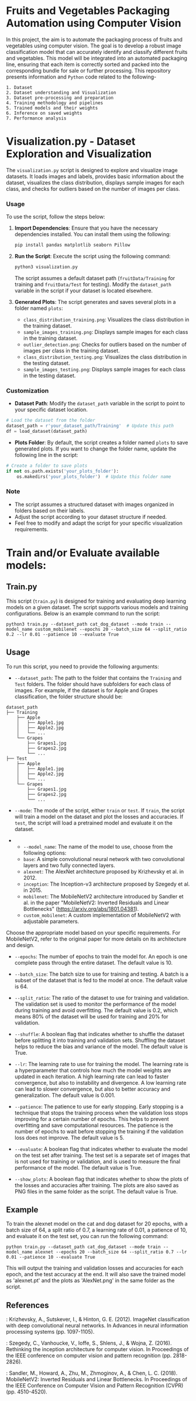# Fruits and Vegetables Packaging Automation using Computer Vision
In this project, the aim is to automate the packaging process of fruits and vegetables using computer vision. The goal is to develop a robust image classification model that can accurately identify and classify different fruits and vegetables. This model will be integrated into an automated packaging line, ensuring that each item is correctly sorted and packed into the corresponding bundle for sale or further processing. This repository presents information and `Python` code related to the following-

```
1. Dataset
2. Dataset understanding and Visualization
3. Dataset pre-processing and preparation
4. Training methodology and pipelines
5. Trained models and their weights
6. Inference on saved weights
7. Performance analysis
```

# Visualization.py - Dataset Exploration and Visualization

The `visualization.py` script is designed to explore and visualize image datasets. It loads images and labels, provides basic information about the dataset, visualizes the class distribution, displays sample images for each class, and checks for outliers based on the number of images per class.

### Usage

To use the script, follow the steps below:

1. **Import Dependencies**: Ensure that you have the necessary dependencies installed. You can install them using the following:

    ```bash
    pip install pandas matplotlib seaborn Pillow
    ```

2. **Run the Script**: Execute the script using the following command:

    ```bash
    python3 visualization.py
    ```

    The script assumes a default dataset path (`fruitData/Training` for training and `fruitData/Test` for testing). Modify the `dataset_path` variable in the script if your dataset is located elsewhere.

3. **Generated Plots**: The script generates and saves several plots in a folder named `plots`:

    - `class_distribution_training.png`: Visualizes the class distribution in the training dataset.
    - `sample_images_training.png`: Displays sample images for each class in the training dataset.
    - `outlier_detection.png`: Checks for outliers based on the number of images per class in the training dataset.
    - `class_distribution_testing.png`: Visualizes the class distribution in the testing dataset.
    - `sample_images_testing.png`: Displays sample images for each class in the testing dataset.

### Customization

- **Dataset Path**: Modify the `dataset_path` variable in the script to point to your specific dataset location.

```python
# Load the dataset from the folder
dataset_path = r'your_dataset_path/Training'  # Update this path
df = load_dataset(dataset_path)
```

- **Plots Folder**: By default, the script creates a folder named `plots` to save generated plots. If you want to change the folder name, update the following line in the script:

```python
# Create a folder to save plots
if not os.path.exists('your_plots_folder'):
    os.makedirs('your_plots_folder')  # Update this folder name
```

### Note

- The script assumes a structured dataset with images organized in folders based on their labels.
- Adjust the script according to your dataset structure if needed.
- Feel free to modify and adapt the script for your specific visualization requirements.

# Train and/or Evaluate available models:

## Train.py

This script (`train.py`) is designed for training and evaluating deep learning models on a given dataset. The script supports various models and training configurations. Below is an example command to run the script:

```
python3 train.py --dataset_path cat_dog_dataset --mode train --model_name custom_mobilenet --epochs 20 --batch_size 64 --split_ratio 0.2 --lr 0.01 --patience 10 --evaluate True
```

## Usage

To run this script, you need to provide the following arguments:

- `--dataset_path`: The path to the folder that contains the `Training` and `Test` folders. The folder should have subfolders for each class of images. For example, if the dataset is for Apple and Grapes classification, the folder structure should be:

```
dataset_path
├── Training
    ├── Apple
    │   ├── Apple1.jpg
    │   ├── Apple2.jpg
    │   └── ...
    └── Grapes
        ├── Grapes1.jpg
        ├── Grapes2.jpg
        └── ...
├── Test
    ├── Apple
    │   ├── Apple1.jpg
    │   ├── Apple2.jpg
    │   └── ...
    └── Grapes
        ├── Grapes1.jpg
        ├── Grapes2.jpg
        └── ...
```

- `--mode`: The mode of the script, either `train` or `test`. If `train`, the script will train a model on the dataset and plot the losses and accuracies. If `test`, the script will load a pretrained model and evaluate it on the dataset.

- - `--model_name`: The name of the model to use, choose from the following options:
  - `base`: A simple convolutional neural network with two convolutional layers and two fully connected layers.
  - `alexnet`: The AlexNet architecture proposed by Krizhevsky et al. in 2012.
  - `inception`: The Inception-v3 architecture proposed by Szegedy et al. in 2015.
  - `mobilenet`: The MobileNetV2 architecture introduced by Sandler et al. in the paper "MobileNetV2: Inverted Residuals and Linear Bottlenecks" (https://arxiv.org/abs/1801.04381).
  - `custom_mobilenet`: A custom implementation of MobileNetV2 with adjustable parameters.

Choose the appropriate model based on your specific requirements. For MobileNetV2, refer to the original paper for more details on its architecture and design.

- `--epochs`: The number of epochs to train the model for. An epoch is one complete pass through the entire dataset. The default value is 10.

- `--batch_size`: The batch size to use for training and testing. A batch is a subset of the dataset that is fed to the model at once. The default value is 64.

- `--split_ratio`: The ratio of the dataset to use for training and validation. The validation set is used to monitor the performance of the model during training and avoid overfitting. The default value is 0.2, which means 80% of the dataset will be used for training and 20% for validation.

- `--shuffle`: A boolean flag that indicates whether to shuffle the dataset before splitting it into training and validation sets. Shuffling the dataset helps to reduce the bias and variance of the model. The default value is True.

- `--lr`: The learning rate to use for training the model. The learning rate is a hyperparameter that controls how much the model weights are updated in each iteration. A high learning rate can lead to faster convergence, but also to instability and divergence. A low learning rate can lead to slower convergence, but also to better accuracy and generalization. The default value is 0.001.

- `--patience`: The patience to use for early stopping. Early stopping is a technique that stops the training process when the validation loss stops improving for a certain number of epochs. This helps to prevent overfitting and save computational resources. The patience is the number of epochs to wait before stopping the training if the validation loss does not improve. The default value is 5.

- `--evaluate`: A boolean flag that indicates whether to evaluate the model on the test set after training. The test set is a separate set of images that is not used for training or validation, and is used to measure the final performance of the model. The default value is True.

- `--show_plots`: A boolean flag that indicates whether to show the plots of the losses and accuracies after training. The plots are also saved as PNG files in the same folder as the script. The default value is True.

## Example

To train the alexnet model on the cat and dog dataset for 20 epochs, with a batch size of 64, a split ratio of 0.7, a learning rate of 0.01, a patience of 10, and evaluate it on the test set, you can run the following command:

```
python train.py --dataset_path cat_dog_dataset --mode train --model_name alexnet --epochs 20 --batch_size 64 --split_ratio 0.7 --lr 0.01 --patience 10 --evaluate True
```

This will output the training and validation losses and accuracies for each epoch, and the test accuracy at the end. It will also save the trained model as 'alexnet.pt' and the plots as 'AlexNet.png' in the same folder as the script.

## References

: Krizhevsky, A., Sutskever, I., & Hinton, G. E. (2012). ImageNet classification with deep convolutional neural networks. In Advances in neural information processing systems (pp. 1097-1105).

: Szegedy, C., Vanhoucke, V., Ioffe, S., Shlens, J., & Wojna, Z. (2016). Rethinking the inception architecture for computer vision. In Proceedings of the IEEE conference on computer vision and pattern recognition (pp. 2818-2826).

: Sandler, M., Howard, A., Zhu, M., Zhmoginov, A., & Chen, L. C. (2018). MobileNetV2: Inverted Residuals and Linear Bottlenecks. In Proceedings of the IEEE Conference on Computer Vision and Pattern Recognition (CVPR) (pp. 4510-4520).
